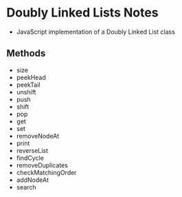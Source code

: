 # Doubly Linked Lists Notes

- JavaScript implementation of a Doubly Linked List class

## Methods
- size
- peekHead
- peekTail
- unshift
- push
- shift
- pop
- get
- set
- removeNodeAt
- print
- reverseList
- findCycle
- removeDuplicates
- checkMatchingOrder
- addNodeAt
- search
